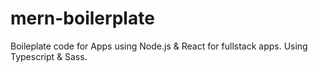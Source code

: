 # mern-boilerplate
Boileplate code for Apps using Node.js &amp; React for fullstack apps. Using Typescript &amp; Sass.
